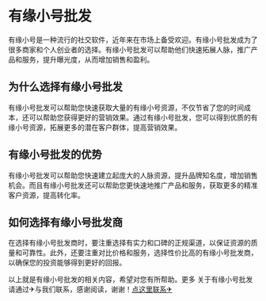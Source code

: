 # 有缘小号批发

有缘小号是一种流行的社交软件，近年来在市场上备受欢迎。有缘小号批发成为了很多商家和个人创业者的选择。有缘小号批发可以帮助他们快速拓展人脉，推广产品和服务，提升曝光度，从而增加销售和盈利。

## 为什么选择有缘小号批发

有缘小号批发可以帮助您快速获取大量的有缘小号资源，不仅节省了您的时间成本，还可以帮助您获得更好的营销效果。通过有缘小号批发，您可以得到优质的有缘小号资源，拓展更多的潜在客户群体，提高营销效果。

## 有缘小号批发的优势

有缘小号批发可以帮助您快速建立起庞大的人脉资源，提升品牌知名度，增加销售机会。而且有缘小号批发还可以帮助您更快速地推广产品和服务，获取更多的精准客户资源，提高转化率。

## 如何选择有缘小号批发商

在选择有缘小号批发商时，要注重选择有实力和口碑的正规渠道，以保证资源的质量和可靠性。此外，还要注重对比价格和服务，选择性价比高的有缘小号批发商，以确保您的投资能够得到更好的回报。

以上就是有缘小号批发的相关内容，希望对您有所帮助。更多 关于有缘小号批发 请通过✈与我们联系，感谢阅读，谢谢！[点这里联系✈](https://sms.k02.cc)